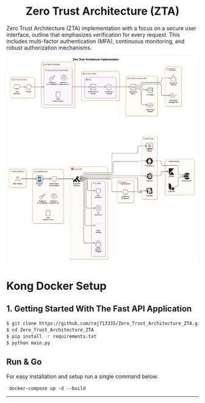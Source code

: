 <h1 align="center">Zero Trust Architecture (ZTA)</h1>

Zero Trust Architecture (ZTA) implementation with a focus on a secure user interface, outline that emphasizes verification for every request. This includes multi-factor authentication (MFA), continuous monitoring, and robust authorization mechanisms.

<p align="center">
  <img src="data/zta.png" />
</p> 

# Kong Docker Setup

## 1. Getting Started With The Fast API Application

```sh
$ git clone https://github.com/raj713335/Zero_Trust_Architecture_ZTA.git
$ cd Zero_Trust_Architecture_ZTA
$ pip install -r requirements.txt
$ python main.py
```

## Run & Go
For easy installation and setup run a single command below.
```docker-compose
 docker-compose up -d --build
```

----------
